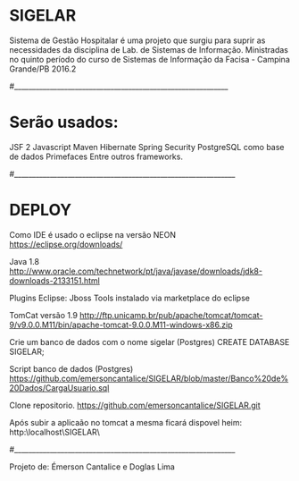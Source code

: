 # SIGELAR

Sistema de Gestão Hospitalar é uma projeto que surgiu para suprir as necessidades da disciplina de Lab. de Sistemas de Informação. Ministradas no quinto período do curso de Sistemas de Informação da Facisa - Campina Grande/PB 2016.2

#____________________________________________________________

# Serão usados:
JSF 2
Javascript
Maven
Hibernate
Spring Security
PostgreSQL como base de dados
Primefaces
Entre outros frameworks.

#______________________________________________________________

# DEPLOY
Como IDE é usado o eclipse na versão NEON
https://eclipse.org/downloads/

Java 1.8
http://www.oracle.com/technetwork/pt/java/javase/downloads/jdk8-downloads-2133151.html

Plugins Eclipse:
Jboss Tools instalado via marketplace do eclipse

TomCat versão 1.9
http://ftp.unicamp.br/pub/apache/tomcat/tomcat-9/v9.0.0.M11/bin/apache-tomcat-9.0.0.M11-windows-x86.zip

Crie um banco de dados com o nome sigelar (Postgres)
CREATE DATABASE SIGELAR;

Script banco de dados (Postgres)
https://github.com/emersoncantalice/SIGELAR/blob/master/Banco%20de%20Dados/CargaUsuario.sql

Clone repositorio.
https://github.com/emersoncantalice/SIGELAR.git

Após subir a aplicaão no tomcat a mesma ficará dispovel heim:
http:\\localhost\SIGELAR\

#______________________________________________________________

Projeto de:
Émerson Cantalice e Doglas Lima
